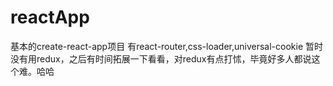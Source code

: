 # reactApp

基本的create-react-app项目
有react-router,css-loader,universal-cookie
暂时没有用redux，之后有时间拓展一下看看，对redux有点打怵，毕竟好多人都说这个难。哈哈